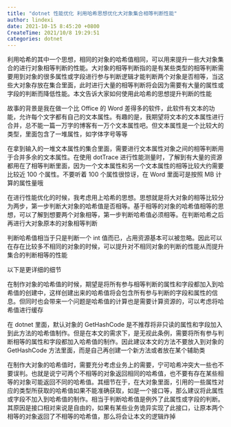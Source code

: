 ```yaml
---
title: "dotnet 性能优化 利用哈希思想优化大对象集合相等判断性能"
author: lindexi
date: 2021-10-15 8:45:20 +0800
CreateTime: 2021/10/8 19:29:51
categories: dotnet
---
```


利用哈希的其中一个思想，相同的对象的哈希值相同，可以用来提升一些大对象集合的进行对象相等判断的性能。大对象的相等判断指的是有某些类型的相等判断需要用到对象的很多属性或字段进行参与判断逻辑才能判断两个对象是否相等，当这些大对象存放在集合里面，此时进行大量的相等判断将会因为需要有大量的属性或字段的判断而降低性能。本文告诉大家如何使用此哈希的思想提升判断的性能

<!--more-->


<!-- CreateTime:2021/10/8 19:29:51 -->

故事的背景是我在做一个比 Office 的 Word 差得多的软件，此软件有文本的功能，允许每个文字都有自己的文本属性。有趣的是，我期望将文本的文本属性进行合并，总不能一篇一万字的博客有一万个文本属性吧。但文本属性是一个比较大的类型，里面包含了一堆属性，如字体字号等等

在拿到输入的一堆文本属性的集合里面，需要进行文本属性对象之间的相等判断用于合并多余的文本属性。在使用 dotTrace 进行性能测量时，了解到有大量的资源都用在了相等判断里面，因为一个文本属性和另一个文本属性的相等比较大约需要比较近 100 个属性。不要听着 100 个属性很惊讶，在 Word 里面可是按照 MB 计算的属性量哦

在进行性能优化的时候，我考虑用上哈希的思想。思想就是将大对象的相等比较分为两步，第一步判断大对象的哈希值是否相等。基于相等的对象的哈希值相等的思想，可以了解到想要两个对象相等，第一步判断哈希值必须相等。在判断哈希之后再进行大对象原本的对象相等判断

判断哈希值相当于只是判断一个 int 值而已，占用资源基本可以被忽略。因此可以在存在比较多不相同的对象的时候，可以提升对不相同对象的判断的性能从而提升集合的判断相等的性能

以下是更详细的细节

在制作对象的哈希值的时候，期望是将所有参与相等判断的属性和字段都加入到哈希值的创建中，这样创建出来的哈希值将会包含所有参与判断的字段和属性的信息。但同时也会带来一个问题是哈希值的计算也是需要计算资源的，可以考虑将哈希值进行缓存

在 dotnet 里面，默认对象的 GetHashCode 是不推荐将非只读的属性和字段加入到此方法的哈希值制作。但是在本文的需求下，是无视此条例，需要将所有参与判断相等的属性和字段都加入哈希值的制作。因此建议本文的方法不要放入到对象的 GetHashCode 方法里面，而是自己再创建一个新方法或者放在某个辅助类

在制作大对象的哈希值时，需要充分考虑业务上的需要，宁可哈希冲突大一些也不要误判。也就是说宁可两个不相等的对象返回相同的哈希值，也不要有存在某些相等的对象可能返回不同的哈希值。其细节在于，在大对象里面，引用的一些属性对应的类型所获取的哈希值如果不能准确获取，如是一个接口等，那么建议将此属性或字段不加入到哈希值的制作。相当于判断哈希值是例外了此属性或字段的判断。其原因是接口相对来说是自由的，如果有某些业务诡异实现了此接口，让原本两个相等的对象返回了不相等的哈希值，那么将会让本文的逻辑炸掉

